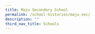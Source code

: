 ```yaml
---
title: Maju Secondary School
permalink: /school-histories/maju-sec/
description: ""
third_nav_title: Schools
---
```


